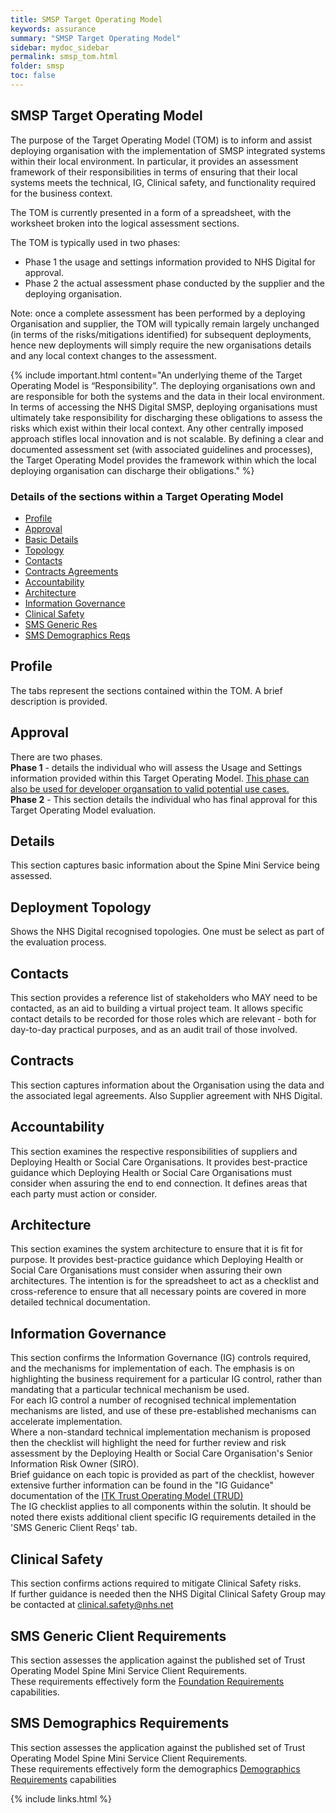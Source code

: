 ```yaml
--- 
title: SMSP Target Operating Model
keywords: assurance
summary: "SMSP Target Operating Model"
sidebar: mydoc_sidebar
permalink: smsp_tom.html
folder: smsp
toc: false
---
```


## SMSP Target Operating Model
The purpose of the Target Operating Model (TOM) is to inform and assist deploying organisation with the implementation of SMSP integrated systems within their local environment. In particular, it provides an assessment framework of their responsibilities in terms of ensuring that their local systems meets the technical, IG, Clinical safety, and functionality required for the business context.

The TOM is currently presented in a form of a spreadsheet, with the worksheet broken into the logical assessment sections.

The TOM is typically used in two phases:
- Phase 1 the usage and settings information provided to NHS Digital for approval.
- Phase 2 the actual assessment phase conducted by the supplier and the deploying organisation.

Note: once a complete assessment has been performed by a deploying Organisation and supplier, the TOM will typically remain largely unchanged (in terms of the risks/mitigations identified) for subsequent deployments, hence new deployments will simply require the new organisations details and any local context changes to the assessment.

{% include important.html content="An underlying theme of the Target Operating Model is “Responsibility”. The deploying organisations own and are responsible for both the systems and the data in their local environment.
In terms of accessing the NHS Digital SMSP, deploying organisations must ultimately take responsibility for discharging these obligations to assess the risks which exist within their local context. Any other centrally imposed approach stifles local innovation and is not scalable.
By defining a clear and documented assessment set (with associated guidelines and processes), the Target Operating Model provides the framework within which the local deploying organisation can discharge their obligations." %}

### Details of the sections within a Target Operating Model

<ul id="profileTabs" class="nav nav-tabs">
    <li class="active"><a href="#profile" data-toggle="tab">Profile</a></li>
    <li><a href="#approval" data-toggle="tab">Approval</a></li>
    <li><a href="#details" data-toggle="tab">Basic Details</a></li>
    <li><a href="#topology" data-toggle="tab">Topology</a></li>
    <li><a href="#contacts" data-toggle="tab">Contacts</a></li>
    <li><a href="#contracts" data-toggle="tab">Contracts Agreements</a></li>
    <li><a href="#accountability" data-toggle="tab">Accountability</a></li>
    <li><a href="#architecture" data-toggle="tab">Architecture</a></li>
    <li><a href="#ig" data-toggle="tab">Information Governance</a></li>
    <li><a href="#clinical" data-toggle="tab">Clinical Safety</a></li>
    <li><a href="#smsgeneric" data-toggle="tab">SMS Generic Res</a></li>
    <li><a href="#smsdemog" data-toggle="tab">SMS Demographics Reqs</a></li>
</ul>
  <div class="tab-content">
<div role="tabpanel" class="tab-pane active" id="profile">
    <h2>Profile</h2>
<p>The tabs represent the sections contained within the TOM. A brief description is provided.</p>
</div>

<div role="tabpanel" class="tab-pane" id="approval">
    <h2>Approval</h2>
    <p>There are two phases.<br /><b>Phase 1</b> - details the individual who will assess the Usage and Settings information provided within this Target Operating Model. <u>This phase can also be used for developer organsation to valid potential use cases.</u><br /><b>Phase 2</b> - This section details the individual who has final approval for this Target Operating Model evaluation.</p></div>

<div role="tabpanel" class="tab-pane" id="details">
    <h2>Details</h2>
    <p>This section captures basic information about the Spine Mini Service being assessed.</p>
</div>

<div role="tabpanel" class="tab-pane" id="topology">
    <h2>Deployment Topology</h2>
<p>Shows the NHS Digital recognised topologies. One must be select as part of the evaluation process.</p>
</div>

<div role="tabpanel" class="tab-pane" id="contacts">
    <h2>Contacts</h2>
<p>This section provides a reference list of stakeholders who MAY need to be contacted, as an aid to building a virtual project team. It allows specific contact details to be recorded for those roles which are relevant - both for day-to-day practical purposes, and as an audit trail of those involved.</p>
</div>

<div role="tabpanel" class="tab-pane" id="contracts">
    <h2>Contracts</h2>
<p>This section captures information about the Organisation using the data and the associated legal agreements. Also Supplier agreement with NHS Digital.</p>
</div>

<div role="tabpanel" class="tab-pane" id="accountability">
    <h2>Accountability</h2>
<p>This section examines the respective responsibilities of suppliers and Deploying Health or Social Care Organisations. It provides best-practice guidance which Deploying Health or Social Care Organisations must consider when assuring the end to end connection. It defines areas that each party must action or consider.</p>
</div>

<div role="tabpanel" class="tab-pane" id="architecture">
    <h2>Architecture</h2>
<p>This section examines the system architecture to ensure that it is fit for purpose. It provides best-practice guidance which Deploying Health or Social Care Organisations must consider when assuring their own architectures. The intention is for the spreadsheet to act as a checklist and cross-reference to ensure that all necessary points are covered in more detailed technical documentation.</p>
</div>

<div role="tabpanel" class="tab-pane" id="ig">
    <h2>Information Governance</h2>
<p>This section confirms the Information Governance (IG) controls required, and the mechanisms for implementation of each.
The emphasis is on highlighting the business requirement for a particular IG control, rather than mandating that a particular technical mechanism be used.<br />
For each IG control a number of recognised technical implementation mechanisms are listed, and use of these pre-established mechanisms can accelerate implementation.<br />
Where a non-standard technical implementation mechanism is proposed then the checklist will highlight the need for further review and risk assessment by the Deploying Health or Social Care Organisation's Senior Information Risk Owner (SIRO).<br />
Brief guidance on each topic is provided as part of the checklist, however extensive further information can be found in the "IG Guidance" documentation of the <a href="https://isd.hscic.gov.uk/trud3/user/authenticated/group/41/pack/30/subpack/127/releases">ITK Trust Operating Model (TRUD)</a><br />
The IG checklist applies to all components within the solutin. It should be noted there exists additional client specific IG requirements detailed in the 'SMS Generic Client Reqs' tab.
</p>
</div>

<div role="tabpanel" class="tab-pane" id="clinical">
    <h2>Clinical Safety</h2>
<p>This section confirms actions required to mitigate Clinical Safety risks.<br />
If further guidance is needed then the NHS Digital Clinical Safety Group may be contacted at <a href="mailto:clinical.safety@nhs.net"> clinical.safety@nhs.net</a>
</p>
</div>

<div role="tabpanel" class="tab-pane" id="smsgeneric">
    <h2>SMS Generic Client Requirements</h2>
<p>This section assesses the application against the published set of Trust Operating Model Spine Mini Service Client Requirements.<br />
These requirements effectively form the <a href="foundations_reqs.html">Foundation Requirements</a> capabilities.
</p>
</div>

<div role="tabpanel" class="tab-pane" id="smsdemog">
    <h2>SMS Demographics Requirements</h2>
<p>This section assesses the application against the published set of Trust Operating Model Spine Mini Service Client Requirements.<br />
These requirements effectively form the demographics <a href="demographics_reqs.html">Demographics Requirements</a> capabilities
</p>
</div>

</div>
{% include links.html %}
